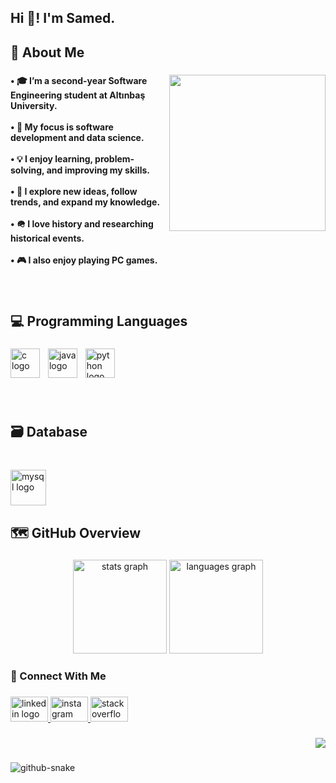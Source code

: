 <h2 align="left">Hi 👋! I'm Samed.</h2>

###

<h2 align="left">📌 About Me</h2>

###

<img align="right" height="250" src="https://media1.giphy.com/media/v1.Y2lkPTc5MGI3NjExaHc4eTA4aWpoOXI5aW0xeDdsY280emt3eHpqZzJyMGExYzRvZDdwOCZlcD12MV9pbnRlcm5hbF9naWZfYnlfaWQmY3Q9Zw/g2jj9VAIBluIreVNsb/giphy.gif"  />

###

<h4 align="left">• 🎓 I’m a second-year Software Engineering student at Altınbaş University.<br><br>• 🎯 My focus is software development and data science.<br><br>• 💡 I enjoy learning, problem-solving, and improving my skills.<br><br>• 🧠 I explore new ideas, follow trends, and expand my knowledge.<br><br>• 🪖 I love history and researching historical events.<br><br>• 🎮  I also enjoy playing PC games.</h4>

###

<br clear="both">

<h2 align="left">💻 Programming Languages</h2>

###

<div align="left">
  <img src="https://skillicons.dev/icons?i=c" height="47" alt="c logo"  />
  <img width="5" />
  <img src="https://cdn.jsdelivr.net/gh/devicons/devicon/icons/java/java-original-wordmark.svg" height="47" alt="java logo"  />
  <img width="5" />
  <img src="https://cdn.jsdelivr.net/gh/devicons/devicon/icons/python/python-original-wordmark.svg" height="47" alt="python logo"  />
</div>

###

<br clear="both">

<h2 align="left">🗃️ Database</h2>

###

<br clear="both">

<div align="left">
  <img src="https://cdn.jsdelivr.net/gh/devicons/devicon/icons/mysql/mysql-original-wordmark.svg" height="57" alt="mysql logo"  />
</div>

###

<h2 align="left">🗺️ GitHub Overview</h2>

###

<div align="center">
  <img src="https://github-readme-stats.vercel.app/api?username=samedthevin&hide_title=false&hide_rank=false&show_icons=true&include_all_commits=true&count_private=true&disable_animations=false&theme=dark&locale=en&hide_border=false" height="150" alt="stats graph"  />
  <img src="https://github-readme-stats.vercel.app/api/top-langs?username=samedthevin&locale=en&hide_title=false&layout=compact&card_width=320&langs_count=5&theme=dark&hide_border=false" height="150" alt="languages graph"  />
</div>

###

<h3 align="left">🔗 Connect With Me</h3>

###

<div align="left">
  <a href="https://www.linkedin.com/in/samedtevin/" target="_blank">
    <img src="https://raw.githubusercontent.com/maurodesouza/profile-readme-generator/master/src/assets/icons/social/linkedin/default.svg" width="60" height="40" alt="linkedin logo"  />
  </a>
  <a href="https://www.instagram.com/samedthevin/" target="_blank">
    <img src="https://raw.githubusercontent.com/maurodesouza/profile-readme-generator/master/src/assets/icons/social/instagram/default.svg" width="60" height="40" alt="instagram logo"  />
  </a>
  <a href="https://stackoverflow.com/users/30035414/samedtevin" target="_blank">
    <img src="https://raw.githubusercontent.com/maurodesouza/profile-readme-generator/master/src/assets/icons/social/stackoverflow/default.svg" width="60" height="40" alt="stackoverflow logo"  />
  </a>
</div>

###

<div align="right">
  <img src="https://visitor-badge.laobi.icu/badge?page_id=samedthevin.samedthevin&left_color=darkblue&right_color=royalblue"  />
</div>

###

<picture>
  <source media="(prefers-color-scheme: dark)" srcset="https://raw.githubusercontent.com/samedthevin/samedthevin/output/github-snake-dark.svg" />
  <source media="(prefers-color-scheme: light)" srcset="https://raw.githubusercontent.com/samedthevin/samedthevin/output/github-snake.svg" />
  <img alt="github-snake" src="https://raw.githubusercontent.com/samedthevin/samedthevin/output/github-snake.svg" />
</picture>
